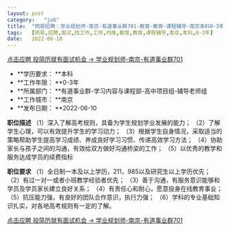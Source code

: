 ```yaml
---
layout:	post
category:	"job"
title:	"网易招聘：学业规划师-南京-有道事业群701-教育-教育-课程辅导-南京本科0-3年"
tags:	[网易,招聘,面试,找工作,工作,内推,教育,教育,课程辅导,南京,本科,0-3年]
date:	2022-06-10
---
```


[点击应聘 投简历就有面试机会 -> 学业规划师-南京-有道事业群701](http://mobile.bole.netease.com/bole/boleDetail?id=40553&employeeId=346f03c3cda5f04c&key=all)



- **学历要求： **本科
- **工作年限： **0-3年
- **所属部门： **有道事业群-学习内容与课程部-高中项目组-辅导老师组
- **工作城市： **南京
- **发布日期： **2022-06-10



**职位描述**
（1）深入了解高考规则，具备为学生规划学业发展的能力；
（2）了解学生心理，可以有效提升学生的学习动力；
（3）根据学生自身情况，采取适当的策略帮助学生提高学习成绩、养成良好学习习惯、传递高效学习方法；
（4）协助家长与孩子之间的沟通，有效给双方做好沟通桥梁的工作；
（5）以优秀的教学和服务达成学员的续费指标



**职位要求**
（1）全日制一本及以上学历，211，985以及研究生以上学历优先；
（2）有过一对一或者小班教学经验者优先；
（3）善于沟通，有服务意识能够和学员及学员家长建立良好关系；
（4）有责任心和耐心，愿意投身在线教育事业；
（5）抗压能力强，有良好的团队合作意识，执行力强；
（6）学科的专业基础知识扎实，对各地高考规则有一定的了解。



[点击应聘 投简历就有面试机会 -> 学业规划师-南京-有道事业群701](http://mobile.bole.netease.com/bole/boleDetail?id=40553&employeeId=346f03c3cda5f04c&key=all)